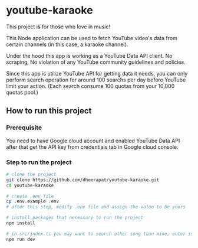 # youtube-karaoke

This project is for those who love in music!

This Node application can be used to fetch YouTube video's data
from certain channels (in this case, a karaoke channel).

Under the hood this app is working as a YouTube Data API client.
No scraping, No violation of any YouTube community guidelines and policies.

Since this app is utilize YouTube API for getting data it needs,
you can only perform search operation for around 100 searchs per day before
YouTube limit your action. (Each search consume 100 quotas from your 10,000 quotas pool.)

## How to run this project

### Prerequisite

You need to have Google cloud account and enabled YouTube Data API after that get the API key from credentials tab in Google cloud console.

### Step to run the project

```bash
# clone the project
git clone https://github.com/dheerapat/youtube-karaoke.git
cd youtube-karaoke

# create .env file
cp .env.example .env
# after this step, modify .env file and assign the value to be yours

# install packages that necessary to run the project
npm install

# in src/index.ts you may want to search other song than mine, enter string as a parameter for searcher.searchVideo()
npm run dev
```
